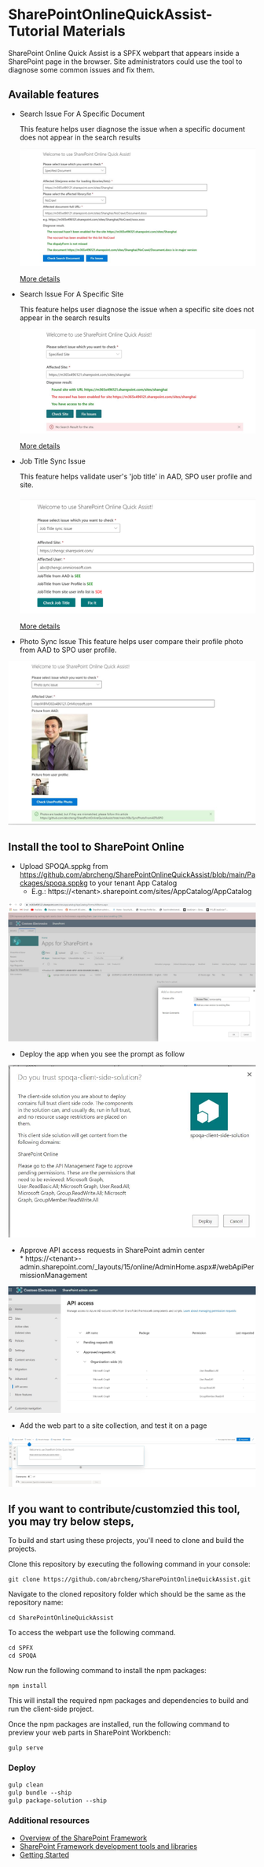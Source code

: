 # SharePointOnlineQuickAssist-Tutorial Materials

SharePoint Online Quick Assist is a SPFX webpart that appears inside a SharePoint page in the browser. Site administrators could use the tool to diagnose some common issues and fix them.




## Available features

* Search Issue For A Specific Document


  This feature helps user diagnose the issue when a specific document does not appear in the search results

  <IMG src=.\assets\NoCrawl.JPG>

   [More details](https://github.com/abrcheng/SharePointOnlineQuickAssist/blob/main/SPFX/SPOQA/SearchSpecificDocument.md)


* Search Issue For A Specific Site
	
  This feature helps user diagnose the issue when a specific site does not appear in the search results	

  <IMG src=.\assets\SiteNoCrawl.JPG>
	  
   [More details](https://github.com/abrcheng/SharePointOnlineQuickAssist/blob/main/SPFX/SPOQA/SearchSite.md)
	  

* Job Title Sync Issue
	

  This feature helps validate user's 'job title' in AAD, SPO user profile and site.
  
  <IMG src=.\assets\JobTitle.JPG>
  
   [More details](https://github.com/abrcheng/SharePointOnlineQuickAssist/blob/main/SPFX/SPOQA/JobTitleSyncIssue.md)
    
*  Photo Sync Issue
   This feature helps user compare their profile photo from AAD to SPO user profile.
    
  <IMG src=.\assets\CheckUserProfilePhoto.JPG>
    
    
## Install the tool to SharePoint Online 
* Upload SPOQA.sppkg from https://github.com/abrcheng/SharePointOnlineQuickAssist/blob/main/Packages/spoqa.sppkg to your tenant App Catalog
	* E.g.: https://&lt;tenant&gt;.sharepoint.com/sites/AppCatalog/AppCatalog
<IMG src=.\assets\UploadSolution.JPG>

* Deploy the app when you see the prompt as follow
<IMG src=.\assets\Deploy.JPG>	
	
	  
* Approve API access requests in SharePoint admin center  
        * https://&lt;tenant&gt;-admin.sharepoint.com/_layouts/15/online/AdminHome.aspx#/webApiPermissionManagement 
<IMG src=.\assets\ApproveAPI.JPG>	
	
* Add the web part to a site collection, and test it on a page    
<IMG src=.\assets\WebPart.JPG>	
    
## If you want to contribute/customzied this tool, you may try below steps,
	
To build and start using these projects, you'll need to clone and build the projects.

Clone this repository by executing the following command in your console:

```shell
git clone https://github.com/abrcheng/SharePointOnlineQuickAssist.git
```

Navigate to the cloned repository folder which should be the same as the repository name:

```shell
cd SharePointOnlineQuickAssist
```

To access the webpart use the following command.

```shell
cd SPFX
cd SPOQA
```


Now run the following command to install the npm packages:

```shell
npm install
```

This will install the required npm packages and dependencies to build and run the client-side project.

Once the npm packages are installed, run the following command to preview your web parts in SharePoint Workbench:

```shell
gulp serve
```

### Deploy
```shell	  
gulp clean
gulp bundle --ship
gulp package-solution --ship
```
### Additional resources

* [Overview of the SharePoint Framework](https://docs.microsoft.com/sharepoint/dev/spfx/sharepoint-framework-overview)
* [SharePoint Framework development tools and libraries](https://docs.microsoft.com/sharepoint/dev/spfx/tools-and-libraries)
* [Getting Started](https://docs.microsoft.com/en-us/sharepoint/dev/spfx/set-up-your-developer-tenant)
